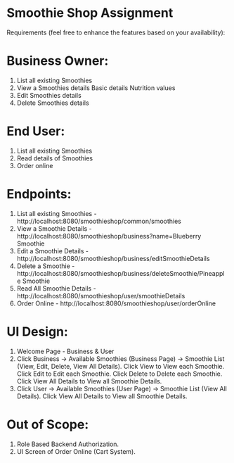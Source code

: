 # Smoothie Shop Assignment
Requirements (feel free to enhance the features based on your availability):

# Business Owner:
1. List all existing Smoothies
2. View a Smoothies details
          Basic details
          Nutrition values
3. Edit Smoothies details
4. Delete Smoothies details

# End User:
1. List all existing Smoothies
2. Read details of Smoothies
3. Order online

# Endpoints:
1. List all existing Smoothies - http://localhost:8080/smoothieshop/common/smoothies
2. View a Smoothie Details - http://localhost:8080/smoothieshop/business?name=Blueberry Smoothie
3. Edit a Smoothie Details - http://localhost:8080/smoothieshop/business/editSmoothieDetails
4. Delete a Smoothie - http://localhost:8080/smoothieshop/business/deleteSmoothie/Pineapple Smoothie
5. Read All Smoothie Details - http://localhost:8080/smoothieshop/user/smoothieDetails
6. Order Online - http://localhost:8080/smoothieshop/user/orderOnline

# UI Design:
1. Welcome Page - Business & User
2. Click Business -> Available Smoothies (Business Page) -> Smoothie List (View, Edit, Delete, View All Details). Click View to View each Smoothie. Click Edit to Edit each Smoothie. Click Delete to Delete each Smoothie. Click View All Details to View all Smoothie Details.
3. Click User -> Available Smoothies (User Page) -> Smoothie List (View All Details). Click View All Details to View all Smoothie Details.

# Out of Scope:
1. Role Based Backend Authorization.
2. UI Screen of Order Online (Cart System).
